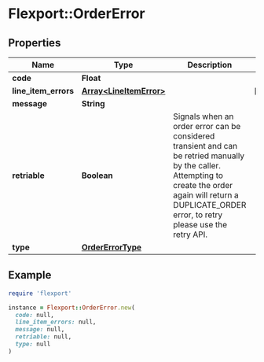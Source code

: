 # Flexport::OrderError

## Properties

| Name | Type | Description | Notes |
| ---- | ---- | ----------- | ----- |
| **code** | **Float** |  |  |
| **line_item_errors** | [**Array&lt;LineItemError&gt;**](LineItemError.md) |  | [optional] |
| **message** | **String** |  |  |
| **retriable** | **Boolean** | Signals when an order error can be considered transient and can be retried manually by the caller. Attempting to create the order again will return a DUPLICATE_ORDER error, to retry please use the retry API. |  |
| **type** | [**OrderErrorType**](OrderErrorType.md) |  |  |

## Example

```ruby
require 'flexport'

instance = Flexport::OrderError.new(
  code: null,
  line_item_errors: null,
  message: null,
  retriable: null,
  type: null
)
```

